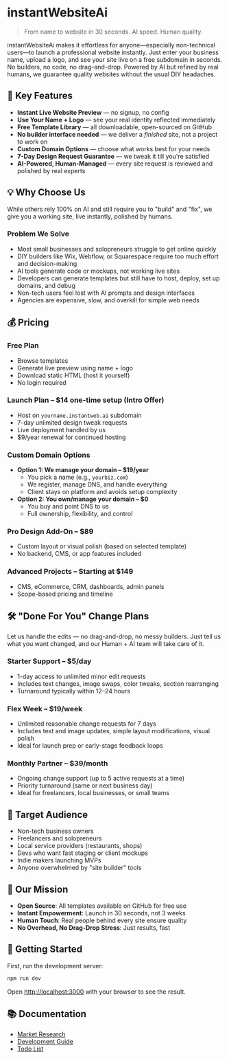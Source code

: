 # instantWebsiteAi

> From name to website in 30 seconds. AI speed. Human quality.

instantWebsiteAi makes it effortless for anyone—especially non-technical users—to launch a professional website instantly. Just enter your business name, upload a logo, and see your site live on a free subdomain in seconds. No builders, no code, no drag-and-drop. Powered by AI but refined by real humans, we guarantee quality websites without the usual DIY headaches.

## 🚀 Key Features

- **Instant Live Website Preview** — no signup, no config
- **Use Your Name + Logo** — see your real identity reflected immediately
- **Free Template Library** — all downloadable, open-sourced on GitHub
- **No builder interface needed** — we deliver a *finished* site, not a project to work on
- **Custom Domain Options** — choose what works best for your needs
- **7-Day Design Request Guarantee** — we tweak it till you're satisfied
- **AI-Powered, Human-Managed** — every site request is reviewed and polished by real experts

## 💡 Why Choose Us

While others rely 100% on AI and still require you to "build" and "fix", we give you a working site, live instantly, polished by humans.

### Problem We Solve

- Most small businesses and solopreneurs struggle to get online quickly
- DIY builders like Wix, Webflow, or Squarespace require too much effort and decision-making
- AI tools generate code or mockups, not working live sites
- Developers can generate templates but still have to host, deploy, set up domains, and debug
- Non-tech users feel lost with AI prompts and design interfaces
- Agencies are expensive, slow, and overkill for simple web needs

## 💰 Pricing

### Free Plan
- Browse templates
- Generate live preview using name + logo
- Download static HTML (host it yourself)
- No login required

### Launch Plan – $14 one-time setup (Intro Offer)
- Host on `yourname.instantweb.ai` subdomain
- 7-day unlimited design tweak requests
- Live deployment handled by us
- $9/year renewal for continued hosting

### Custom Domain Options
- **Option 1: We manage your domain – $19/year**
  - You pick a name (e.g., `yourbiz.com`)
  - We register, manage DNS, and handle everything
  - Client stays on platform and avoids setup complexity
- **Option 2: You own/manage your domain – $0**
  - You buy and point DNS to us
  - Full ownership, flexibility, and control

### Pro Design Add-On – $89
- Custom layout or visual polish (based on selected template)
- No backend, CMS, or app features included

### Advanced Projects – Starting at $149
- CMS, eCommerce, CRM, dashboards, admin panels
- Scope-based pricing and timeline

## 🛠️ "Done For You" Change Plans

Let us handle the edits — no drag-and-drop, no messy builders. Just tell us what you want changed, and our Human + AI team will take care of it.

### Starter Support – $5/day
- 1-day access to unlimited minor edit requests
- Includes text changes, image swaps, color tweaks, section rearranging
- Turnaround typically within 12–24 hours

### Flex Week – $19/week
- Unlimited reasonable change requests for 7 days
- Includes text and image updates, simple layout modifications, visual polish
- Ideal for launch prep or early-stage feedback loops

### Monthly Partner – $39/month
- Ongoing change support (up to 5 active requests at a time)
- Priority turnaround (same or next business day)
- Ideal for freelancers, local businesses, or small teams

## 🎯 Target Audience

- Non-tech business owners
- Freelancers and solopreneurs
- Local service providers (restaurants, shops)
- Devs who want fast staging or client mockups
- Indie makers launching MVPs
- Anyone overwhelmed by "site builder" tools

## 🌟 Our Mission

- **Open Source**: All templates available on GitHub for free use
- **Instant Empowerment**: Launch in 30 seconds, not 3 weeks
- **Human Touch**: Real people behind every site ensure quality
- **No Overhead, No Drag-Drop Stress**: Just results, fast

## 🚀 Getting Started

First, run the development server:

```bash
npm run dev
```

Open [http://localhost:3000](http://localhost:3000) with your browser to see the result.

## 📚 Documentation

- [Market Research](./research.md)
- [Development Guide](./development.md)
- [Todo List](./todoList.md)

